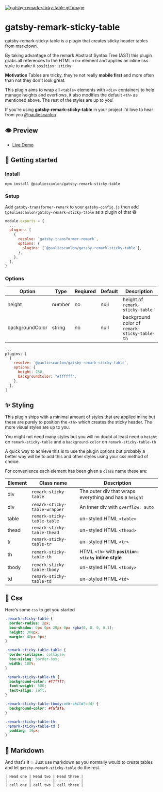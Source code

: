 <a href="https://gatsby-remark-sticky-table.netlify.com/" target="_blank">
<img src="https://gatsby-remark-sticky-table.netlify.com/images/remark-sticky-table.gif" alt="gatsby-remark-sticky-table gif image" />
</a>

# gatsby-remark-sticky-table

gatsby-remark-sticky-table is a plugin that creates sticky header tables from markdown.

By taking advantage of the remark Abstract Syntax Tree (AST) this plugin grabs all references to the HTML `<th>` element and applies an inline css style to make it `position: sticky`

**Motivation**
Tables are tricky, they're not really **mobile first** and more often than not they don't look great.

This plugin aims to wrap all `<table>` elements with `<div>` containers to help manage heights and overflows, it also modifies the default `<th>` as mentioned above. The rest of the styles are up to you!

If you're using **gatsby-remark-sticky-table** in your project i'd love to hear from you [@pauliescanlon](https://twitter.com/PaulieScanlon)

## 👁️ Preview

- [Live Demo](https://gatsby-remark-sticky-table.netlify.com/)

## 🚀 Getting started

### Install

```
npm install @pauliescanlon/gatsby-remark-sticky-table
```

### Setup

Add `gatsby-transformer-remark` to your `gatsby-config.js` then add `@pauliescanlon/gatsby-remark-sticky-table` as a plugin of that 😅

```js
module.exports = {
  ...
  plugins: [
    {
      resolve: `gatsby-transformer-remark`,
      options: {
        plugins: [`@pauliescanlon/gatsby-remark-sticky-table`],
      },
    },
  ],
}
```

### Options

| Option          | Type   | Reqiured | Default | Description                                  |
| --------------- | ------ | -------- | ------- | -------------------------------------------- |
| height          | number | no       | null    | height of `remark-sticky-table`              |
| backgroundColor | string | no       | null    | background color of `remark-sticky-table-th` |

```js
...
plugins: [
  {
    resolve: `@pauliescanlon/gatsby-remark-sticky-table`,
    options: {
      height: 250,
      backgroundColor: "#ffffff",
    },
  },
]
```

## ✨ Styling

This plugin ships with a minimal amount of styles that are applied inline but these are purely to position the `<th>` which creates the sticky header. The more visual styles are up to you.

You might not need many styles but you will no doubt at least need a `height` on `remark-sticky-table` and a `background-color` on `remark-sticky-table-th`

A quick way to achieve this is to use the plugin options but probably a better way will be to add this and other styles using your css method of choice.

For convenience each element has been given a `class` name these are:

| Element | Class name                    | Description                                            |
| ------- | ----------------------------- | ------------------------------------------------------ |
| div     | `remark-sticky-table`         | The outer div that wraps everything and has a `height` |
| div     | `remark-sticky-table-wrapper` | An inner div with `overflow: auto`                     |
| table   | `remark-sticky-table-table`   | un-styled HTML `<table>`                               |
| thead   | `remark-sticky-table-thead`   | un-styled HTML `<thead>`                               |
| tr      | `remark-sticky-table-tr`      | un-styled HTML `<tr>`                                  |
| th      | `remark-sticky-table-th`      | HTML `<th>` with **`position: sticky` inline style**   |
| tbody   | `remark-sticky-table-tbody`   | un-styled HTML `<tbody>`                               |
| td      | `remark-sticky-table-td`      | un-styled HTML `<td>`                                  |

## 💅 Css

Here's some `css` to get you started

```css
.remark-sticky-table {
  border-radius: 2px;
  box-shadow: 0px 0px 20px 0px rgba(0, 0, 0, 0.1);
  height: 300px;
  margin: 48px 0px;
}

.remark-sticky-table-table {
  border-collapse: collapse;
  box-sizing: border-box;
  width: 100%;
}

.remark-sticky-table-th {
  background-color: #f7f7f7;
  font-weight: 600;
  text-align: left;
}

.remark-sticky-table-tbody:nth-child(odd) {
  background-color: #fafafa;
}

.remark-sticky-table-th,
.remark-sticky-table-td {
  padding: 16px;
}
```

## 📝 Markdown

And that's it 💥 Just use markdown as you normally would to create tables and let `gatsby-remark-sticky-table` do the rest.

```
| Head one | Head two | Head three |
| -------- | ---------| ---------- |
| cell one | cell two | cell three |
```
